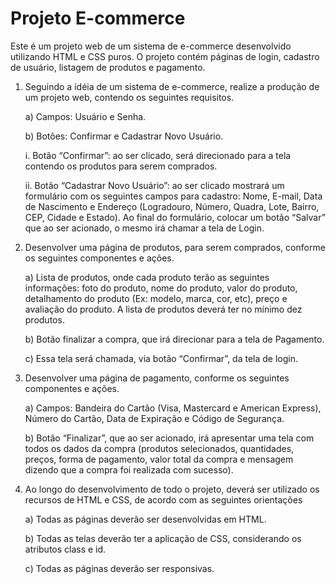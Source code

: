 # Projeto E-commerce

Este é um projeto web de um sistema de e-commerce desenvolvido utilizando HTML e CSS puros. O projeto contém páginas de login, cadastro de usuário, listagem de produtos e pagamento.


1. Seguindo a idéia de um sistema de e-commerce, realize a produção de um projeto web, contendo os seguintes requisitos.
    
    a) Campos: Usuário e Senha.
    
    b) Botões: Confirmar e Cadastrar Novo Usuário.
    
      i. Botão “Confirmar”: ao ser clicado, será direcionado para a tela contendo os produtos para serem comprados.
      
      ii. Botão “Cadastrar Novo Usuário”: ao ser clicado mostrará um formulário com os seguintes campos para cadastro: Nome, E-mail, Data de Nascimento e Endereço (Logradouro, Número, Quadra, Lote, Bairro, CEP, Cidade e Estado). Ao final do formulário, colocar um botão “Salvar” que ao ser acionado, o mesmo irá chamar a tela de Login.

2. Desenvolver uma página de produtos, para serem comprados, conforme os seguintes componentes e ações.

    a) Lista de produtos, onde cada produto terão as seguintes informações: foto do produto, nome do produto, valor do produto, detalhamento do produto (Ex: modelo, marca, cor, etc), preço e avaliação do produto. A lista de produtos deverá ter no mínimo dez produtos.

    b) Botão finalizar a compra, que irá direcionar para a tela de Pagamento.

    c) Essa tela será chamada, via botão “Confirmar”, da tela de login.

3. Desenvolver uma página de pagamento, conforme os seguintes componentes e ações.

    a) Campos: Bandeira do Cartão (Visa, Mastercard e American Express), Número do Cartão, Data de Expiração e Código de Segurança.

    b) Botão “Finalizar”, que ao ser acionado, irá apresentar uma tela com todos os dados da compra (produtos selecionados, quantidades, preços, forma de pagamento, valor total da compra e mensagem dizendo que a compra foi realizada com sucesso).

4. Ao longo do desenvolvimento de todo o projeto, deverá ser utilizado os recursos de HTML e CSS, de acordo com as seguintes orientações

    a) Todas as páginas deverão ser desenvolvidas em HTML.

    b) Todas as telas deverão ter a aplicação de CSS, considerando os atributos class e id.

    c) Todas as páginas deverão ser responsivas.